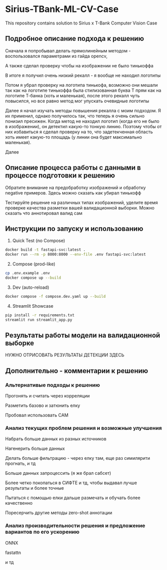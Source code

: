 # Sirius-TBank-ML-CV-Case
This repository contains solution to Sirius x T-Bank Computer Vision Case 

## Подробное описание подхода к решению

Сначала я попробывал делать прямолинейным методом - воспользовался параметрами из гайда opencv, 

А также сделал проверку чтобы на изображении не было тинькоффа

В итоге я получил очень низкий рекалл - я вообще не находил логотипы 

Потом я убрал проверку на логотипа тинькофа, возможно они мешали так как на логотипе тинькоффа была стилизованная буква Т прям как на логотипе Т-банка (хоть и маленькая), после этого рекалл чуть повысился, но все равно метод мог упускать очевидные логотипы

Далее я начал изучать методы повышения рекалла с моим подходом. Я их применил, однако получилось так, что теперь я очень сильно понизил пресижен. Когда метод не находил логотип (когда его не было в изображении), он детектил какую-то тонкую линию. Поэтому чтобы от них избавиться я сделал проверку на то, что задетекченная область хоть имеет какую-то площадь (у линии она будет максимально маленькая). 

Далее 

## Описание процесса работы с данными в процессе подготовки к решению

Обратите внимание на предобработку изображений и обработку negative примеров. Здесь можно сказать как убирал тинькофф

Тестируйте решение на различных типах изображений, уделите время проверке качества разметки вашей валидационной выборки. Можно сказать что аннотировал валид сам



## Инструкции по запуску и использованию

1. Quick Test (no Compose)
```bash
docker build -t fastapi-svc:latest .
docker run --rm -p 8000:8000 --env-file .env fastapi-svc:latest
```

2. Compose (prod-like)
```bash
cp .env.example .env
docker compose up --build
```

3. Dev (auto-reload)
```bash
docker compose -f compose.dev.yaml up --build
```

4. Streamlit Showcase
```bash
pip install -r requirements.txt
streamlit run streamlit_app.py
```

## Результаты работы модели на валидационной выборке 

НУЖНО ОТРИСОВАТЬ РЕЗУЛЬТАТЫ ДЕТЕКЦИИ ЗДЕСЬ

## Дополнительно - комментарии к решению

### Альтернативые подходы к решению

Прогонять и считать через корреляции

Разметить базово и затюнить елку

Пробовал использовать САМ

### Анализ текущих проблем решения и возможные улучшения

Набрать больше данных из разных источников

Нагенерить больше данных

Делать больше фильтрацию - через елку там, еще раз симилярити прогнать, и тд

Больше данных запроцессить (я же брал сабсет)

Более четко покопаться в СИФТЕ и тд, чтобы выдавал лучше результаты и более точные

Пытаться с помощью елки дальше размечать и обучать более качественно

Поресерчить другие методы zero-shot аннотации

### Анализ производительности решения и предложение вариантов по его ускорению

ONNX

fastattn

и тд





